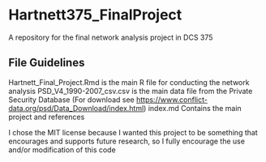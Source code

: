 # Hartnett375_FinalProject
A repository for the final network analysis project in DCS 375

## File Guidelines
Hartnett_Final_Project.Rmd is the main R file for conducting the network analysis
PSD_V4_1990-2007_csv.csv is the main data file from the Private Security Database (For download see https://www.conflict-data.org/psd/Data_Download/index.html)
index.md Contains the main project and references

I chose the MIT license because I wanted this project to be something that encourages and supports future research, so I fully encourage the use and/or modification of this code
